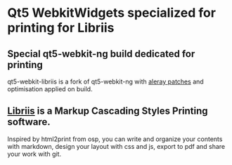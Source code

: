 Qt5 WebkitWidgets specialized for printing for Libriis
===================================================

## Special qt5-webkit-ng build dedicated for printing
qt5-webkit-libriis is a fork of qt5-webkit-ng with [aleray patches](https://github.com/annulen/webkit/compare/qtwebkit-stable...aleray:ospkit2) and optimisation applied on build.

## [Libriis](https://figureslibres.io/gogs/bachir/libriis) is a Markup Cascading Styles Printing software.
Inspired by html2print from osp, you can write and organize your contents with markdown, design your layout with css and js, export to pdf and share your work with git.
